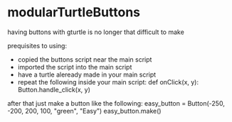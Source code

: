 # modularTurtleButtons
having buttons with gturtle is no longer that difficult to make

prequisites to using:
- copied the buttons script near the main script
- imported the script into the main script
- have a turtle aleready made in your main script
- repeat the following inside your main script:
  def onClick(x, y):
    Button.handle_click(x, y)

after that just make a button like the following:
easy_button = Button(-250, -200, 200, 100, "green", "Easy")
easy_button.make()

